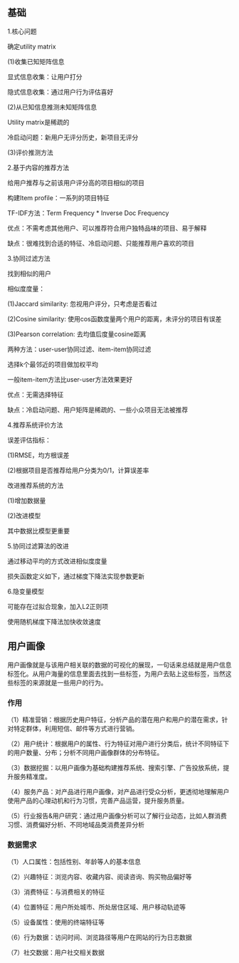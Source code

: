 ## 基础

1.核心问题

确定utility matrix

(1)收集已知矩阵信息

显式信息收集：让用户打分

隐式信息收集：通过用户行为评估喜好

(2)从已知信息推测未知矩阵信息

Utility matrix是稀疏的

冷启动问题：新用户无评分历史，新项目无评分

(3)评价推测方法 

2.基于内容的推荐方法

给用户推荐与之前该用户评分高的项目相似的项目

构建Item profile：一系列的项目特征

TF-IDF方法：Term Frequency * Inverse Doc Frequency

优点：不需考虑其他用户、可以推荐符合用户独特品味的项目、易于解释

缺点：很难找到合适的特征、冷启动问题、只能推荐用户喜欢的项目

3.协同过滤方法

找到相似的用户

相似度度量：

(1)Jaccard similarity: 忽视用户评分，只考虑是否看过

(2)Cosine similarity: 使用cos函数度量两个用户的距离，未评分的项目有误差

(3)Pearson correlation: 去均值后度量cosine距离

两种方法：user-user协同过滤、item-item协同过滤

选择k个最邻近的项目做加权平均

一般item-item方法比user-user方法效果更好

优点：无需选择特征

缺点：冷启动问题、用户矩阵是稀疏的、一些小众项目无法被推荐

4.推荐系统评价方法

误差评估指标：

(1)RMSE，均方根误差

(2)根据项目是否推荐给用户分类为0/1，计算误差率

改进推荐系统的方法

(1)增加数据量

(2)改进模型

其中数据比模型更重要

5.协同过滤算法的改进

通过移动平均的方式改进相似度度量

损失函数定义如下，通过梯度下降法实现参数更新

6.隐变量模型

可能存在过拟合现象，加入L2正则项

使用随机梯度下降法加快收敛速度

## 用户画像

用户画像就是与该用户相关联的数据的可视化的展现，一句话来总结就是用户信息标签化。从用户海量的信息里面去找到一些标签，为用户去贴上这些标签，当然这些标签的来源就是一些用户的行为。

### 作用

（1）精准营销：根据历史用户特征，分析产品的潜在用户和用户的潜在需求，针对特定群体，利用短信、邮件等方式进行营销。

（2）用户统计：根据用户的属性、行为特征对用户进行分类后，统计不同特征下的用户数量、分布；分析不同用户画像群体的分布特征。

（3）数据挖掘：以用户画像为基础构建推荐系统、搜索引擎、广告投放系统，提升服务精准度。

（4）服务产品：对产品进行用户画像，对产品进行受众分析，更透彻地理解用户使用产品的心理动机和行为习惯，完善产品运营，提升服务质量。

（5）行业报告&用户研究：通过用户画像分析可以了解行业动态，比如人群消费习惯、消费偏好分析、不同地域品类消费差异分析

### 数据需求

（1）人口属性：包括性别、年龄等人的基本信息

（2）兴趣特征：浏览内容、收藏内容、阅读咨询、购买物品偏好等

（3）消费特征：与消费相关的特征

（4）位置特征：用户所处城市、所处居住区域、用户移动轨迹等

（5）设备属性：使用的终端特征等

（6）行为数据：访问时间、浏览路径等用户在网站的行为日志数据

（7）社交数据：用户社交相关数据



 